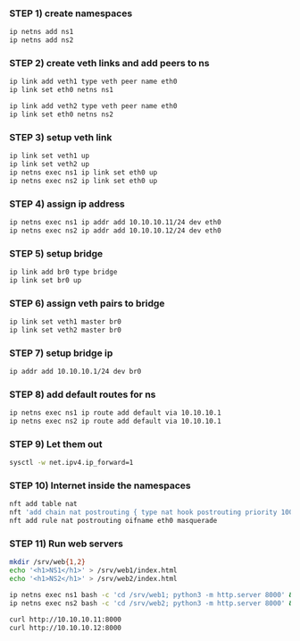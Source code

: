 ### STEP 1) create namespaces
```bash
ip netns add ns1
ip netns add ns2
```

### STEP 2) create veth links and add peers to ns
```bash
ip link add veth1 type veth peer name eth0
ip link set eth0 netns ns1

ip link add veth2 type veth peer name eth0
ip link set eth0 netns ns2
```

### STEP 3) setup veth link
```bash
ip link set veth1 up
ip link set veth2 up
ip netns exec ns1 ip link set eth0 up
ip netns exec ns2 ip link set eth0 up
```

### STEP 4) assign ip address
```bash
ip netns exec ns1 ip addr add 10.10.10.11/24 dev eth0
ip netns exec ns2 ip addr add 10.10.10.12/24 dev eth0
```

### STEP 5) setup bridge
```bash
ip link add br0 type bridge
ip link set br0 up
```

### STEP 6) assign veth pairs to bridge
```bash
ip link set veth1 master br0
ip link set veth2 master br0
```

### STEP 7) setup bridge ip
```bash
ip addr add 10.10.10.1/24 dev br0
```

### STEP 8) add default routes for ns
```bash
ip netns exec ns1 ip route add default via 10.10.10.1
ip netns exec ns2 ip route add default via 10.10.10.1
```
### STEP 9) Let them out
```bash
sysctl -w net.ipv4.ip_forward=1
```

### STEP 10) Internet inside the namespaces
```bash
nft add table nat
nft 'add chain nat postrouting { type nat hook postrouting priority 100 ; }'
nft add rule nat postrouting oifname eth0 masquerade
```

### STEP 11) Run web servers
```bash
mkdir /srv/web{1,2}
echo '<h1>NS1</h1>' > /srv/web1/index.html
echo '<h1>NS2</h1>' > /srv/web2/index.html

ip netns exec ns1 bash -c 'cd /srv/web1; python3 -m http.server 8000' &
ip netns exec ns2 bash -c 'cd /srv/web2; python3 -m http.server 8000' &

curl http://10.10.10.11:8000
curl http://10.10.10.12:8000
```